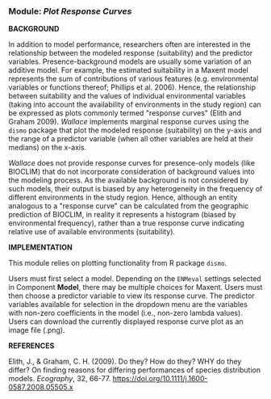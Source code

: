 ### **Module:** ***Plot Response Curves*** 
	
**BACKGROUND**  

In addition to model performance, researchers often are interested in the relationship between the modeled response (suitability) and the predictor variables. Presence-background models are usually some variation of an additive model. For example, the estimated suitability in a Maxent model represents the sum of contributions of various features (e.g. environmental variables or functions thereof; Phillips et al. 2006). Hence, the relationship between suitability and the values of individual environmental variables (taking into account the availability of environments in the study region) can be expressed as plots commonly termed "response curves" (Elith and Graham 2009). *Wallace* implements marginal response curves using the `dismo` package that plot the modeled response (suitability) on the y-axis and the range of a predictor variable (when all other variables are held at their medians) on the x-axis. 

*Wallace* does not provide response curves for presence-only models (like BIOCLIM) that do not incorporate consideration of background values into the modeling process. As the available background is not considered by such models, their output is biased by any heterogeneity in the frequency of different environments in the study region. Hence, although an entity analogous to a "response curve" can be calculated from the geographic prediction of BIOCLIM, in reality it represents a histogram (biased by environmental frequency), rather than a true response curve indicating relative use of available environments (suitability).

**IMPLEMENTATION** 

This module relies on plotting functionality from R package `dismo`.

Users must first select a model. Depending on the `ENMeval` settings selected in Component **Model**, there may be multiple choices for Maxent. Users must then choose a predictor variable to view its response curve. The predictor variables available for selection in the dropdown menu are the variables with non-zero coefficients in the model (i.e., non-zero lambda values). Users can download the currently displayed response curve plot as an image file (.png).

**REFERENCES**

Elith, J., & Graham, C. H. (2009). Do they? How do they? WHY do they differ? On finding reasons for differing performances of species distribution models. *Ecography*, 32, 66-77. <a href="https://doi.org/10.1111/j.1600-0587.2008.05505.x" target="_blank">https://doi.org/10.1111/j.1600-0587.2008.05505.x</a>

